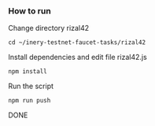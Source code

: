  ### How to run

Change directory rizal42

```shell
cd ~/inery-testnet-faucet-tasks/rizal42
```

Install dependencies and edit file rizal42.js 

```shell
npm install
```

Run the script

```
npm run push
```
DONE
